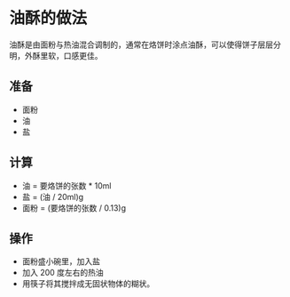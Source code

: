 # 油酥的做法

油酥是由面粉与热油混合调制的，通常在烙饼时涂点油酥，可以使得饼子层层分明，外酥里软，口感更佳。

## 准备

* 面粉
* 油
* 盐

## 计算

* 油 = 要烙饼的张数 * 10ml
* 盐 = (油 / 20ml)g
* 面粉 = (要烙饼的张数 / 0.13)g
  
## 操作

* 面粉盛小碗里，加入盐
* 加入 200 度左右的热油
* 用筷子将其搅拌成无固状物体的糊状。
